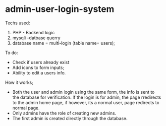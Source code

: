 # admin-user-login-system 

Techs used:
 1. PHP - Backend logic
 1. mysqli -datbase querry
 1. database name = multi-login (table name= users);
 
To do:
  * Check if users already exist
  * Add icons to form inputs;
  * Ability to edit a users info.

 How it works; 
 * Both the user and admin login using the same form, the info is sent to the database for verification. If the login is for admin, the page rredirects to the admin home page, if however, its a normal user, page redirects to normal page. 
 * Only admins have the role of creating new admins.
 * The first admin is created directly through the database.
